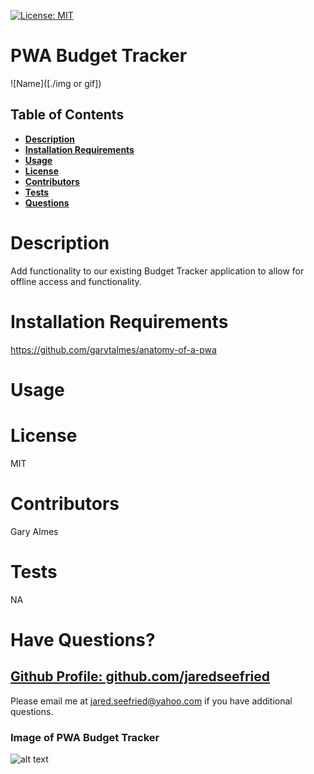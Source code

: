 
[![License: MIT](https://img.shields.io/badge/License-MIT-yellow.svg)](https://opensource.org/licenses/MIT)

# PWA Budget Tracker

![Name]([./img or gif])

## Table of Contents

  * **[Description](#Description)**  
  * **[Installation Requirements](#Installation-Requirements)**  
  * **[Usage](#Usage)**  
  * **[License](#License)**    
  * **[Contributors](#Contributors)**  
  * **[Tests](#Tests)**  
  * **[Questions](#Questions)** 

# Description

Add functionality to our existing Budget Tracker application to allow for offline access and functionality.

# Installation Requirements

https://github.com/garytalmes/anatomy-of-a-pwa

# Usage



# License 

MIT

# Contributors

Gary Almes 

# Tests

NA

# Have Questions?

## [Github Profile: github.com/jaredseefried](https://github.com/jaredseefried "Title")

Please email me at jared.seefried@yahoo.com if you have additional questions. 

### Image of PWA Budget Tracker
![alt text](./)